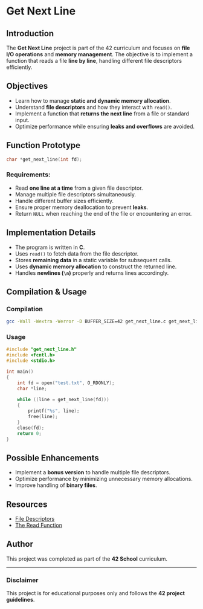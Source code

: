 # Get Next Line

## Introduction

The **Get Next Line** project is part of the 42 curriculum and focuses on **file I/O operations** and **memory management**. The objective is to implement a function that reads a file **line by line**, handling different file descriptors efficiently.

## Objectives

- Learn how to manage **static and dynamic memory allocation**.
- Understand **file descriptors** and how they interact with `read()`.
- Implement a function that **returns the next line** from a file or standard input.
- Optimize performance while ensuring **leaks and overflows** are avoided.

## Function Prototype

```c
char *get_next_line(int fd);
```

### Requirements:
- Read **one line at a time** from a given file descriptor.
- Manage multiple file descriptors simultaneously.
- Handle different buffer sizes efficiently.
- Ensure proper memory deallocation to prevent **leaks**.
- Return `NULL` when reaching the end of the file or encountering an error.

## Implementation Details

- The program is written in **C**.
- Uses `read()` to fetch data from the file descriptor.
- Stores **remaining data** in a static variable for subsequent calls.
- Uses **dynamic memory allocation** to construct the returned line.
- Handles **newlines (`\n`)** properly and returns lines accordingly.

## Compilation & Usage

### Compilation

```bash
gcc -Wall -Wextra -Werror -D BUFFER_SIZE=42 get_next_line.c get_next_line_utils.c -o gnl
```

### Usage

```c
#include "get_next_line.h"
#include <fcntl.h>
#include <stdio.h>

int main()
{
    int fd = open("test.txt", O_RDONLY);
    char *line;
    
    while ((line = get_next_line(fd)))
    {
        printf("%s", line);
        free(line);
    }
    close(fd);
    return 0;
}
```

## Possible Enhancements

- Implement a **bonus version** to handle multiple file descriptors.
- Optimize performance by minimizing unnecessary memory allocations.
- Improve handling of **binary files**.

## Resources

- [File Descriptors](https://man7.org/linux/man-pages/man2/open.2.html)
- [The Read Function](https://man7.org/linux/man-pages/man2/read.2.html)

## Author

This project was completed as part of the **42 School** curriculum.

---

### Disclaimer

This project is for educational purposes only and follows the **42 project guidelines**.

